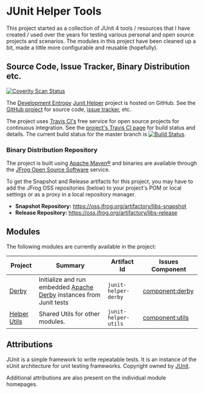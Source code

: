 <!--
Copyright 2015 JUnit Helper Contributors

Licensed under the Apache License, Version 2.0 (the "License");
you may not use this file except in compliance with the License.
You may obtain a copy of the License at

    http://www.apache.org/licenses/LICENSE-2.0

Unless required by applicable law or agreed to in writing, software
distributed under the License is distributed on an "AS IS" BASIS,
WITHOUT WARRANTIES OR CONDITIONS OF ANY KIND, either express or implied.
See the License for the specific language governing permissions and
limitations under the License.
-->

# JUnit Helper Tools

This project started as a collection of JUnit 4 tools / resources that I have created / used over the years for testing
various personal and open source projects and scenarios. The modules in this project have been cleaned up a bit, made a
little more configurable and reusable (hopefully).

## Source Code, Issue Tracker, Binary Distribution etc.

[![Coverity Scan Status](https://scan.coverity.com/projects/7581/badge.svg)](https://scan.coverity.com/projects/deventropy-junit-helper)

The [Development Entropy](http://www.deventropy.org/) [Junit Helper](./) project is hosted on
GitHub. See the [GitHub project](http://github.com/deventropy/junit-helper) for source code,
[issue tracker](https://github.com/deventropy/junit-helper/issues), etc.

The project uses [Travis CI's](http://travis-ci.org/) free service for open source projects for continuous integration.
See the [project's Travis CI page](https://travis-ci.org/deventropy/junit-helper) for build status and details. The
current build status for the master branch is
[![Build Status](https://travis-ci.org/deventropy/junit-helper.svg?branch=master "JUnit Helper master Build Status")](https://travis-ci.org/deventropy/junit-helper).

### <a name="repository"></a>Binary Distribution Repository

The project is built using [Apache Maven&reg;](http://maven.apache.org/) and binaries are available through the
[JFrog Open Source Software](https://oss.jfrog.org/webapp/#/home) service.

To get the Snapshot and Release artifacts for this project, you may have to add the JFrog OSS repositories (below) to
your project's POM or local settings or as a proxy in a local repository manager.

* **Snapshot Repository:** https://oss.jfrog.org/artifactory/libs-snapshot
* **Release Repository:** https://oss.jfrog.org/artifactory/libs-release

## Modules

The following modules are currently available in the project:

| Project | Summary | Artifact Id | Issues Component |
|---------|---------|-------------|------------------|
| [Derby](./junit-helper-derby/) | Initialize and run embedded [Apache Derby][derby] instances from Junit tests | `junit-helper-derby` | [component:derby](https://github.com/deventropy/junit-helper/labels/component%3Aderby) |
| [Helper Utils](./junit-helper-utils/) | Shared Utils for other modules. | `junit-helper-utils` | [component:utils](https://github.com/deventropy/junit-helper/labels/component%3Aderby) |


## Attributions

JUnit is a simple framework to write repeatable tests. It is an instance of the xUnit architecture for unit testing
frameworks. Copyright owned by [JUnit][junit].

Additional attributions are also present on the individual module homepages.

[derby]: http://db.apache.org/derby/ "Apache Derby"
[junit]: http://junit.org/ "JUnit"
